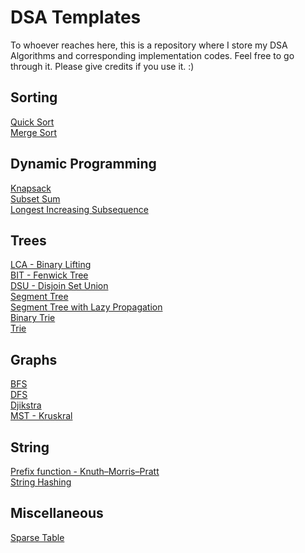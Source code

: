 # DSA Templates
To whoever reaches here, this is a repository where I store my DSA Algorithms and corresponding implementation codes. Feel free to go through it. Please give credits if you use it. :) 

## Sorting
[Quick Sort](https://github.com/M-Manas-s/DSA_Templates/blob/master/Sorting/Quick_Sort.cpp)\
[Merge Sort](https://github.com/M-Manas-s/DSA_Templates/blob/master/Sorting/Merge_Sort.cpp)

## Dynamic Programming
[Knapsack](https://github.com/M-Manas-s/DSA_Templates/blob/master/Dynamic_Programming/Knapsack.cpp)\
[Subset Sum](https://github.com/M-Manas-s/DSA_Templates/blob/master/Dynamic_Programming/SubsetSum.cpp)\
[Longest Increasing Subsequence](https://github.com/M-Manas-s/DSA_Templates/blob/master/Dynamic_Programming/Longest%20Increasing%20Subsequence.cpp)

## Trees
[LCA - Binary Lifting](https://github.com/M-Manas-s/DSA_Templates/blob/master/Trees/LCA-Binary_Lifting.cpp)\
[BIT - Fenwick Tree](https://github.com/M-Manas-s/DSA_Templates/blob/master/Trees/BIT-FenwickTree.cpp)\
[DSU - Disjoin Set Union](https://github.com/M-Manas-s/DSA_Templates/blob/master/Trees/DSU.cpp)\
[Segment Tree](https://github.com/M-Manas-s/DSA_Templates/blob/master/Trees/Segment%20Tree.cpp)\
[Segment Tree with Lazy Propagation](https://github.com/M-Manas-s/DSA_Templates/blob/master/Trees/Lazy_Segment_Tree.cpp)\
[Binary Trie](https://github.com/M-Manas-s/DSA_Templates/blob/master/Trees/Binary%20Trie.cpp)\
[Trie](https://github.com/M-Manas-s/DSA_Templates/blob/master/Trees/Trie.cpp)

## Graphs
[BFS](https://github.com/M-Manas-s/DSA_Templates/blob/master/Graphs/BFS.cpp)\
[DFS](https://github.com/M-Manas-s/DSA_Templates/blob/master/Graphs/DFS.cpp)\
[Djikstra](https://github.com/M-Manas-s/DSA_Templates/blob/master/Graphs/Djikstra.cpp)\
[MST - Kruskral](https://github.com/M-Manas-s/DSA_Templates/blob/master/Graphs/MST-Kruskral.cpp)

## String
[Prefix function - Knuth–Morris–Pratt](https://github.com/M-Manas-s/DSA_Templates/blob/master/String/KMP.cpp)\
[String Hashing](https://github.com/M-Manas-s/DSA_Templates/blob/master/String/StringHashing.cpp)

## Miscellaneous
[Sparse Table](https://github.com/M-Manas-s/DSA_Templates/blob/master/Misc/Sparse%20Table.cpp)